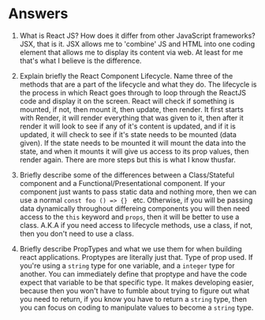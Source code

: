 # Answers

1. What is React JS? How does it differ from other JavaScript frameworks?
JSX, that is it. JSX allows me to 'combine' JS and HTML into one coding element that allows me to
display its content via web. At least for me that's what I believe is the difference.

2. Explain briefly the React Component Lifecycle. Name three of the methods that are a part of the lifecycle and what they do.
The lifecycle is the process in which React goes through to loop through the ReactJS code and display it on the screen.
React will check if something is mounted, if not, then mount it, then update, then render.
It first starts with Render, it will render everything that was given to it, then after it render it will look to see if
any of it's content is updated, and if it is updated, it will check to see if it's state needs to be mounted (data given).
If the state needs to be mounted it will mount the data into the state, and when it mounts it will give us access to its prop values, then render again. There are more steps but this is what I know thusfar.

3. Briefly describe some of the differences between a Class/Stateful component and a Functional/Presentational component.
If your component just wants to pass static data and nothing more, then we can use a normal ```const foo () => {} ``` etc. Otherwise, if you will be passing data dynamically throughout differeing components you will then need access to the ```this``` keyword and ```props```, then it will be
better to use a class. A.K.A if you need access to lifecycle methods, use a class, if not, then you don't need to use a class.


4. Briefly describe PropTypes and what we use them for when building react applications.
Proptypes are literally just that. Type of prop used. If you're using a ```string``` type for one variable, and a ```integer``` type for another.
You can immediately define that proptype and have the code expect that variable to be that specific type. It makes developing easier, because then
you won't have to fumble about trying to figure out what you need to return, if you know you have to return a ```string``` type, then you can focus
on coding to manipulate values to become a ```string``` type.